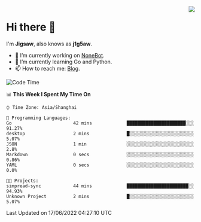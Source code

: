 <a href="#">
  <img align="right" src="https://github-readme-stats.vercel.app/api?username=j1g5awi&count_private=true&show_icons=true&title_color=80070B&text_color=B3B3B3&bg_color=212121&icon_color=80070B" />
</a>

# Hi there 👋

I'm **Jigsaw**, also knows as **j1g5aw**.

- 🔭 I’m currently working on [NoneBot](https://github.com/nonebot).
- 🌱 I’m currently learning Go and Python.
- 📫 How to reach me: [Blog](https://blog.maddestroyer.xyz/).

<!--START_SECTION:waka-->
![Code Time](http://img.shields.io/badge/Code%20Time-0%20secs-blue)

📊 **This Week I Spent My Time On** 

```text
⌚︎ Time Zone: Asia/Shanghai

💬 Programming Languages: 
Go                       42 mins             ██████████████████████░░░   91.27% 
desktop                  2 mins              █░░░░░░░░░░░░░░░░░░░░░░░░   5.07% 
JSON                     1 min               ░░░░░░░░░░░░░░░░░░░░░░░░░   2.8% 
Markdown                 0 secs              ░░░░░░░░░░░░░░░░░░░░░░░░░   0.86% 
YAML                     0 secs              ░░░░░░░░░░░░░░░░░░░░░░░░░   0.0%

🐱‍💻 Projects: 
simpread-sync            44 mins             ███████████████████████░░   94.93% 
Unknown Project          2 mins              █░░░░░░░░░░░░░░░░░░░░░░░░   5.07%

```


 Last Updated on 17/06/2022 04:27:10 UTC
<!--END_SECTION:waka-->
